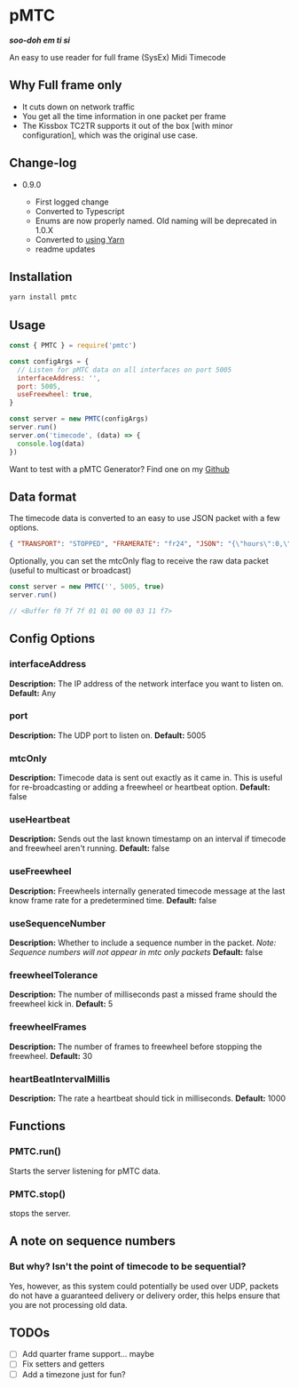 # pMTC

**_soo-doh em ti si_**

An easy to use reader for full frame (SysEx) Midi Timecode

## Why Full frame only

- It cuts down on network traffic
- You get all the time information in one packet per frame
- The Kissbox TC2TR supports it out of the box [with minor configuration], which was the original use case.

## Change-log

- 0.9.0

  - First logged change
  - Converted to Typescript
  - Enums are now properly named. Old naming will be deprecated in 1.0.X
  - Converted to [using Yarn][why use yarn]
  - readme updates

## Installation

```bash
yarn install pmtc
```

## Usage

```javascript
const { PMTC } = require('pmtc')

const configArgs = {
  // Listen for pMTC data on all interfaces on port 5005
  interfaceAddress: '',
  port: 5005,
  useFreewheel: true,
}

const server = new PMTC(configArgs)
server.run()
server.on('timecode', (data) => {
  console.log(data)
})
```

Want to test with a pMTC Generator? Find one on my [Github](https://github.com/ericboxer/Timecode-Generator)

## Data format

The timecode data is converted to an easy to use JSON packet with a few options.

```json
{ "TRANSPORT": "STOPPED", "FRAMERATE": "fr24", "JSON": "{\"hours\":0,\"minutes\":0,\"seconds\":0,\"frames\":0}", "FRAME": 0, "MTC": [240, 127, 127, 1, 1, 0, 0, 0, 0, 247], "SEQUENCE": 1560910609673 }
```

Optionally, you can set the mtcOnly flag to receive the raw data packet (useful to multicast or broadcast)

```javascript
const server = new PMTC('', 5005, true)
server.run()

// <Buffer f0 7f 7f 01 01 00 00 03 11 f7>
```

## Config Options

### interfaceAddress

**Description:** The IP address of the network interface you want to listen on. **Default:** Any

### port

**Description:** The UDP port to listen on. **Default:** 5005

### mtcOnly

**Description:** Timecode data is sent out exactly as it came in. This is useful for re-broadcasting or adding a freewheel or heartbeat option. **Default:** false

### useHeartbeat

**Description:** Sends out the last known timestamp on an interval if timecode and freewheel aren't running. **Default:** false

### useFreewheel

**Description:** Freewheels internally generated timecode message at the last know frame rate for a predetermined time. **Default:** false

### useSequenceNumber

**Description:** Whether to include a sequence number in the packet. _Note: Sequence numbers will not appear in mtc only packets_ **Default:** false

### freewheelTolerance

**Description:** The number of milliseconds past a missed frame should the freewheel kick in. **Default:** 5

### freewheelFrames

**Description:** The number of frames to freewheel before stopping the freewheel. **Default:** 30

### heartBeatIntervalMillis

**Description:** The rate a heartbeat should tick in milliseconds. **Default:** 1000

## Functions

### PMTC.run()

Starts the server listening for pMTC data.

### PMTC.stop()

stops the server.

## A note on sequence numbers

### But why? Isn't the point of timecode to be sequential?

Yes, however, as this system could potentially be used over UDP, packets do not have a guaranteed delivery or delivery order, this helps ensure that you are not processing old data.

## TODOs

- [ ] Add quarter frame support... maybe
- [ ] Fix setters and getters
- [ ] Add a timezone just for fun?

<!-- Links go here! -->

[why use yarn]: (https://spin.atomicobject.com/2020/03/15/why-yarn-2020/)
